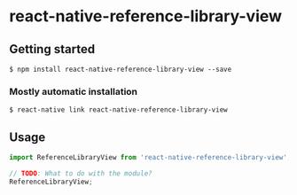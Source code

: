 # react-native-reference-library-view

## Getting started

`$ npm install react-native-reference-library-view --save`

### Mostly automatic installation

`$ react-native link react-native-reference-library-view`

## Usage
```javascript
import ReferenceLibraryView from 'react-native-reference-library-view';

// TODO: What to do with the module?
ReferenceLibraryView;
```
